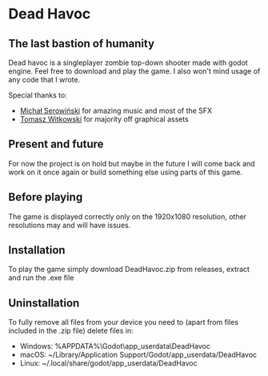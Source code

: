 # Dead Havoc
## The last bastion of humanity

Dead havoc is a singleplayer zombie top-down shooter made with godot engine.
Feel free to download and play the game. I also won't mind usage of any code that I wrote.

Special thanks to:
- [Michał Serowiński](https://github.com/himynameismickey) for amazing music and most of the SFX
- [Tomasz Witkowski](https://github.com/tomwit11) for majority off graphical assets

## Present and future
For now the project is on hold but maybe in the future I will come back and work on it once again or build something else using parts of this game.

## Before playing
The game is displayed correctly only on the 1920x1080 resolution, other resolutions may and will have issues.

## Installation
To play the game simply download DeadHavoc.zip from releases, extract and run the .exe file

## Uninstallation
To fully remove all files from your device you need to (apart from files included in the .zip file) delete files in:
- Windows: %APPDATA%\Godot\app_userdata\DeadHavoc
- macOS: ~/Library/Application Support/Godot/app_userdata/DeadHavoc
- Linux: ~/.local/share/godot/app_userdata/DeadHavoc
